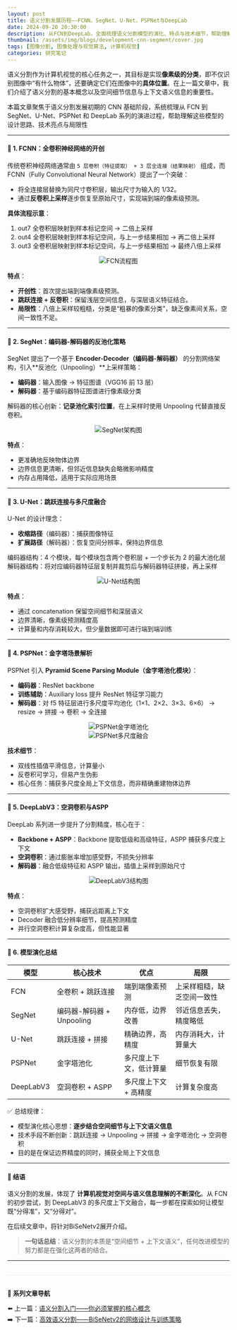 ```yaml
---
layout: post
title: 语义分割发展历程——FCNN、SegNet、U-Net、PSPNet与DeepLab
date: 2024-09-20 20:30:00
description: 从FCN到DeepLab，全面梳理语义分割模型的演化、特点与技术细节，帮助理解空间细节与上下文语义如何结合。
thumbnail: /assets/img/blogs/development-cnn-segment/cover.jpg
tags: [图像分割, 图像处理与视觉算法, 计算机视觉]
categories: 研究笔记
---
```


语义分割作为计算机视觉的核心任务之一，其目标是实现**像素级的分类**，即不仅识别图像中“有什么物体”，还要确定它们在图像中的**具体位置**。在上一篇文章中，我们介绍了语义分割的基本概念以及空间细节信息与上下文语义信息的重要性。

本篇文章聚焦于语义分割发展初期的 CNN 基础阶段，系统梳理从 FCN 到 SegNet、U-Net、PSPNet 和 DeepLab 系列的演进过程，帮助理解这些模型的设计思路、技术亮点与局限性

---

#### **📌 1. FCNN：全卷积神经网络的开创**

传统卷积神经网络通常由 `5 层卷积（特征提取） + 3 层全连接（结果映射）` 组成，而 FCNN（Fully Convolutional Neural Network）提出了一个突破：

- 将全连接层替换为同尺寸卷积层，输出尺寸为输入的 1/32。  
- 通过**反卷积上采样**逐步恢复至原始尺寸，实现端到端的像素级预测。  

**具体流程示意**：

1. out7 全卷积层映射到样本标记空间 → 二倍上采样  
2. out4 全卷积层映射到样本标记空间，与上一步结果相加 → 再二倍上采样  
3. out3 全卷积层映射到样本标记空间，与上一步结果相加 → 最终八倍上采样  

<div style="text-align:center">
  <img src="/assets/img/blogs/development-cnn-segment/image-20250904163856107.png" alt="FCN流程图" style="max-width:90%; height:auto;">
</div>

**特点**：

- **开创性**：首次提出端到端像素级预测。  
- **跳跃连接 + 反卷积**：保留浅层空间信息，与深层语义特征结合。  
- **局限性**：八倍上采样较粗糙，分类是“粗暴的像素分类”，缺乏像素间关系，空间一致性不足。

---

#### **📌 2. SegNet：编码器-解码器的反池化策略**

SegNet 提出了一个基于 **Encoder-Decoder（编码器-解码器）** 的分割网络架构，引入**反池化（Unpooling）**上采样策略：

- **编码器**：输入图像 → 特征图谱（VGG16 前 13 层）  
- **解码器**：基于编码器特征图谱进行像素级分类  

解码器的核心创新：**记录池化索引位置**，在上采样时使用 Unpooling 代替直接反卷积。  

<div style="text-align:center">
  <img src="/assets/img/blogs/development-cnn-segment/image-20250904202323495.png" alt="SegNet架构图" style="max-width:90%; height:auto;">
</div>

**特点**：

- 更准确地反映物体边界  
- 边界信息更清晰，但邻近信息缺失会略微影响精度  
- 内存占用降低，适用于实际应用场景  

---

#### **📌 3. U-Net：跳跃连接与多尺度融合**

U-Net 的设计理念：

- **收缩路径**（编码器）：捕获图像特征  
- **扩展路径**（解码器）：恢复空间分辨率，保持边界信息  

编码器结构：4 个模块，每个模块包含两个卷积层 + 一个步长为 2 的最大池化层  
解码器结构：将对应编码器特征层复制并裁剪后与解码器特征拼接，再上采样  

<div style="text-align:center">
  <img src="/assets/img/blogs/development-cnn-segment/image-20250904211842570.png" alt="U-Net结构图" style="max-width:90%; height:auto;">
</div>

**特点**：

- 通过 concatenation 保留空间细节和深层语义  
- 边界清晰，像素级预测精度高  
- 计算量和内存消耗较大，但少量数据即可进行端到端训练  

---

#### **📌 4. PSPNet：金字塔场景解析**

PSPNet 引入 **Pyramid Scene Parsing Module（金字塔池化模块）**：

- **编码器**：ResNet backbone  
- **训练辅助**：Auxiliary loss 提升 ResNet 特征学习能力  
- **解码器**：对 f5 特征层进行多尺度平均池化（1×1、2×2、3×3、6×6） → resize → 拼接 → 卷积 → 全连接  

<div style="text-align:center">
  <img src="/assets/img/blogs/development-cnn-segment/image-20250905161010755.png" alt="PSPNet金字塔池化" style="max-width:90%; height:auto;">
</div>

<div style="text-align:center">
  <img src="/assets/img/blogs/development-cnn-segment/image-20250905161050873.png" alt="PSPNet多尺度融合" style="max-width:90%; height:auto;">
</div>

**技术细节**：

- 双线性插值平滑信息，计算量小  
- 反卷积可学习，但易产生伪影  
- 核心任务：捕获多尺度全局上下文信息，而非精确重建物体边界  

---

#### **📌 5. DeepLabV3：空洞卷积与ASPP**

DeepLab 系列进一步提升了分割精度，核心在于：

- **Backbone + ASPP**：Backbone 提取低级和高级特征，ASPP 捕获多尺度上下文  
- **空洞卷积**：通过膨胀率增加感受野，不损失分辨率  
- **解码器**：融合低级特征和 ASPP 输出，插值上采样到原始尺寸  

<div style="text-align:center">
  <img src="/assets/img/blogs/development-cnn-segment/image-20250905172609520.png" alt="DeepLabV3结构图" style="max-width:90%; height:auto;">
</div>

**特点**：

- 空洞卷积扩大感受野，捕获远距离上下文  
- Decoder 融合低分辨率细节，提高预测精度  
- 并行空洞卷积计算复杂度高，但性能显著  

---

#### **📌 6. 模型演化总结**

| 模型 | 核心技术 | 优点 | 局限 |
|------|----------|------|------|
| FCN | 全卷积 + 跳跃连接 | 端到端像素预测 | 上采样粗糙，缺乏空间一致性 |
| SegNet | 编码器-解码器 + Unpooling | 内存低，边界改善 | 邻近信息丢失，精度略低 |
| U-Net | 跳跃连接 + 拼接 | 精确边界，高精度 | 内存消耗大，计算量大 |
| PSPNet | 金字塔池化 | 多尺度上下文，低计算量 | 细节恢复有限 |
| DeepLabV3 | 空洞卷积 + ASPP | 多尺度上下文 + 高精度 | 计算复杂度高 |

✅ 总结规律：

- 模型演化核心思想：**逐步结合空间细节与上下文语义信息**  
- 技术手段不断创新：跳跃连接 → Unpooling → 拼接 → 金字塔池化 → 空洞卷积  
- 目的是在保证边界精度的同时，捕获全局上下文信息  

---

#### **📌 结语**

语义分割的发展，体现了 **计算机视觉对空间与语义信息理解的不断深化**。从 FCN 的初步尝试，到 DeepLabV3 的多尺度上下文融合，每一步都在探索如何让模型既“分得准”，又“分得对”。

在后续文章中，将针对BiSeNetv2展开介绍。

> **一句话总结**：语义分割的本质是“空间细节 + 上下文语义”，任何改进模型的努力都是在强化这两者的结合。

---

<div class="post-navigation" style="margin-top:2rem; padding-top:1rem; border-top:1px solid #eaeaea;">
  <p style="margin-bottom:0.5rem; font-weight:600;">📖 系列文章导航</p>
  <ul style="list-style:none; padding-left:0;">
    <li>⬅️ 上一篇：<a href="{{ '/blog/2024/segment-background' | relative_url }}">语义分割入门——你必须掌握的核心概念</a></li>
    <li>➡️ 下一篇：<a href="{{ '/blog/2024/bisenetv2' | relative_url }}">高效语义分割——BiSeNetv2的网络设计与训练策略</a></li>
  </ul>
</div>
